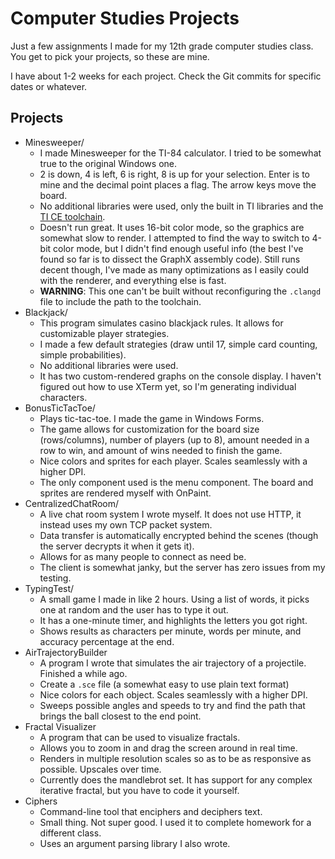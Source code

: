 # Computer Studies Projects

Just a few assignments I made for my 12th grade computer studies class. You get to pick your projects, so these are mine.

I have about 1-2 weeks for each project. Check the Git commits for specific dates or whatever.

## Projects

- Minesweeper/
    - I made Minesweeper for the TI-84 calculator. I tried to be somewhat true to the original Windows one.
    - 2 is down, 4 is left, 6 is right, 8 is up for your selection. Enter is to mine and the decimal point places a flag. The arrow keys move the board.
    - No additional libraries were used, only the built in TI libraries and the [TI CE toolchain](https://github.com/CE-Programming/toolchain).
    - Doesn't run great. It uses 16-bit color mode, so the graphics are somewhat slow to render. I attempted to find the way to switch to 4-bit color mode, but I didn't find enough useful info (the best I've found so far is to dissect the GraphX assembly code). Still runs decent though, I've made as many optimizations as I easily could with the renderer, and everything else is fast.
    - **WARNING**: This one can't be built without reconfiguring the `.clangd` file to include the path to the toolchain.
- Blackjack/
    - This program simulates casino blackjack rules. It allows for customizable player strategies.
    - I made a few default strategies (draw until 17, simple card counting, simple probabilities).
    - No additional libraries were used.
    - It has two custom-rendered graphs on the console display. I haven't figured out how to use XTerm yet, so I'm generating individual characters.
- BonusTicTacToe/
    - Plays tic-tac-toe. I made the game in Windows Forms.
    - The game allows for customization for the board size (rows/columns), number of players (up to 8), amount needed in a row to win, and amount of wins needed to finish the game.
    - Nice colors and sprites for each player. Scales seamlessly with a higher DPI.
    - The only component used is the menu component. The board and sprites are rendered myself with OnPaint.
- CentralizedChatRoom/
    - A live chat room system I wrote myself. It does not use HTTP, it instead uses my own TCP packet system.
    - Data transfer is automatically encrypted behind the scenes (though the server decrypts it when it gets it).
    - Allows for as many people to connect as need be.
    - The client is somewhat janky, but the server has zero issues from my testing.
- TypingTest/
    - A small game I made in like 2 hours. Using a list of words, it picks one at random and the user has to type it out.
    - It has a one-minute timer, and highlights the letters you got right.
    - Shows results as characters per minute, words per minute, and accuracy percentage at the end.
- AirTrajectoryBuilder
    - A program I wrote that simulates the air trajectory of a projectile. Finished a while ago.
    - Create a `.sce` file (a somewhat easy to use plain text format)
    - Nice colors for each object. Scales seamlessly with a higher DPI.
    - Sweeps possible angles and speeds to try and find the path that brings the ball closest to the end point.
- Fractal Visualizer
    - A program that can be used to visualize fractals.
    - Allows you to zoom in and drag the screen around in real time.
    - Renders in multiple resolution scales so as to be as responsive as possible. Upscales over time.
    - Currently does the mandlebrot set. It has support for any complex iterative fractal, but you have to code it yourself.
- Ciphers
	- Command-line tool that enciphers and deciphers text.
	- Small thing. Not super good. I used it to complete homework for a different class.
	- Uses an argument parsing library I also wrote.

